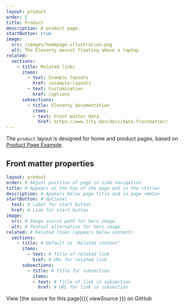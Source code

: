 ```yaml
---
layout: product
order: 5
title: Product
description: A product page.
startButton: true
image:
  src: /images/homepage-illustration.png
  alt: The Eleventy mascot floating above a laptop.
related:
  sections:
    - title: Related links
      items:
        - text: Example layouts
          href: /example-layouts
        - text: Customisation
          href: /options
      subsections:
        - title: Eleventy documentation
          items:
          - text: Front matter data
            href: https://www.11ty.dev/docs/data-frontmatter/
---
```

The `product` layout is designed for home and product pages, based on [Product Page Example](https://github.com/alphagov/product-page-example).

## Front matter properties

```yaml
layout: product
order: # Adjust position of page in side navigation
title: # Appears at the top of the page and in the <title>
description: # Appears below page title and in page <meta>
startButton: # Optional
  text: # Label for start button
  href: # Link for start button
image:
  src: # Image source path for hero image.
  alt: # Textual alternative for hero image.
related: # Related links (appears below content)
  sections:
    - title: # Default is ‘Related content’
      items:
        - text: # Title of related link
          href: # URL for related link
      subsections:
        - title: # Title for subsection
          items:
          - text: # Title of link in subsection
            href: # URL for link in subsection
```

View [the source for this page]({{ viewSource }}) on GitHub
